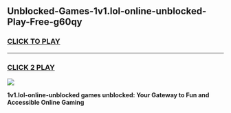
## Unblocked-Games-1v1.lol-online-unblocked-Play-Free-g60qy
<h3>
<a href="https://premium76.site?title=1v1.lol-online-unblocked&ref=21A">CLICK TO PLAY</a></h3>
<hr>

<h3>
<a href="https://premium76.site?title=1v1.lol-online-unblocked&ref=21A">CLICK 2 PLAY</a>
  
</h3>

<a href="https://premium76.site?title=1v1.lol-online-unblocked&ref=21A"><img src="https://clearcache.store/games.png"></a>


**1v1.lol-online-unblocked games unblocked: Your Gateway to Fun and Accessible Online Gaming**
